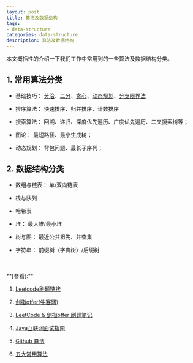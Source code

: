 ```yaml
---
layout: post
title: 算法及数据结构
tags:
- data-structure
categories: data-structure
description: 算法及数据结构
---
```



本文概括性的介绍一下我们工作中常用到的一些算法及数据结构分类。


<!-- more -->


## 1. 常用算法分类

* 基础技巧： [分治](https://tanqingbo.cn/Divide-and-conquer-algorithm/)、[二分](https://blog.csdn.net/lovesummerforever/article/details/24588989)、[贪心](https://tanqingbo.cn/Greedy-Algorithm/)、[动态规划](https://tanqingbo.cn/Dynamic-programming-algorithm/)、[分支限界法](https://tanqingbo.cn/Branch-and-bound/)

* 排序算法： 快速排序、归并排序、计数排序

* 搜索算法： 回溯、递归、深度优先遍历、广度优先遍历、二叉搜索树等；

* 图论： 最短路径、最小生成树；

* 动态规划： 背包问题、最长子序列；

## 2. 数据结构分类

* 数组与链表： 单/双向链表

* 栈与队列

* 哈希表

* 堆： 最大堆/最小堆

* 树与图： 最近公共祖先、并查集

* 字符串： 前缀树（字典树）/后缀树



<br />
<br />
**[参看]:**

1. [Leetcode刷题链接](https://leetcode.com/problemset/algorithms/)

2. [剑指offer(牛客网)](https://www.nowcoder.com/ta/coding-interviews)

3. [LeetCode & 剑指offer 刷题笔记](https://blog.csdn.net/kk55guang2/article/details/85223256)

4. [Java互联网面试指南](https://author.baidu.com/home?from=bjh_article&app_id=1629953002982671)

5. [Github 算法](https://github.com/TheAlgorithms)

6. [五大常用算法](https://www.zhihu.com/question/23148377/answer/1847634304)

<br />
<br />
<br />



